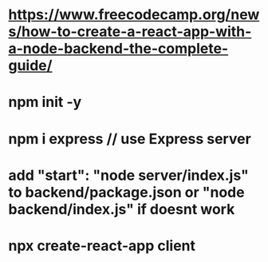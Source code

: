 # https://www.freecodecamp.org/news/how-to-create-a-react-app-with-a-node-backend-the-complete-guide/

# npm init -y
# npm i express // use Express server 
# add "start": "node server/index.js" to backend/package.json or "node backend/index.js" if doesnt work
# npx create-react-app client